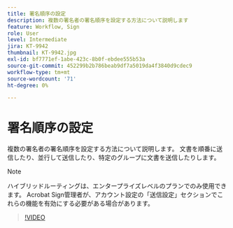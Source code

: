 ```yaml
---
title: 署名順序の設定
description: 複数の署名者の署名順序を設定する方法について説明します
feature: Workflow, Sign
role: User
level: Intermediate
jira: KT-9942
thumbnail: KT-9942.jpg
exl-id: bf7771ef-1abe-423c-8b0f-ebdee555b53a
source-git-commit: 452299b2b786beab9df7a5019da4f3840d9cdec9
workflow-type: tm+mt
source-wordcount: '71'
ht-degree: 0%

---
```


# 署名順序の設定

複数の署名者の署名順序を設定する方法について説明します。 文書を順番に送信したり、並行して送信したり、特定のグループに文書を送信したりします。

>[!NOTE]
>
>ハイブリッドルーティングは、エンタープライズレベルのプランでのみ使用できます。 Acrobat Sign管理者が、アカウント設定の「送信設定」セクションでこれらの機能を有効にする必要がある場合があります。

>[!VIDEO](https://video.tv.adobe.com/v/3410717?quality=12&learn=on&hidetitle=true&captions=jpn)
